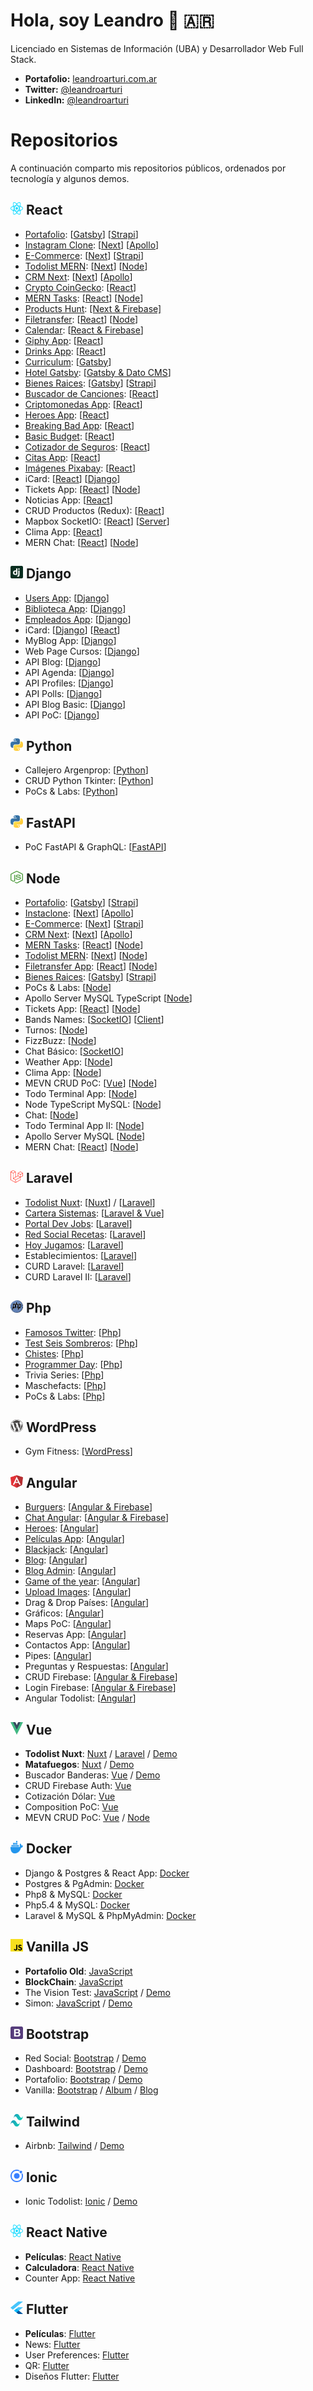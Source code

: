 # Hola, soy Leandro 👋 🇦🇷

Licenciado en Sistemas de Información (UBA) y Desarrollador Web Full Stack.

- **Portafolio:** [leandroarturi.com.ar](https://leandroarturi.com.ar)
- **Twitter:** [@leandroarturi](https://twitter.com/leandroarturi)
- **LinkedIn:** [@leandroarturi](https://www.linkedin.com/in/leandroarturi)

# Repositorios

A continuación comparto mis repositorios públicos, ordenados por tecnología y algunos demos.

## <span><img src="./icons/react.svg" alt="React" width="20px" height="20px"></span> React

- [Portafolio](https://leandroarturi.com.ar): [[Gatsby](https://github.com/larturi/portfolio-gatsby)] [[Strapi](https://github.com/larturi/portfolio-strapi)]
- [Instagram Clone](https://instaclone-react.netlify.app): [[Next](https://github.com/larturi/react-apollo-instaclone-client)] [[Apollo](https://github.com/larturi/apollo-instaclone-server)]
- [E-Commerce](http://cloudapp.com.ar/ecommerce-games): [[Next](https://github.com/larturi/react-ecommerce-client)] [[Strapi](https://github.com/larturi/strapi-ecommerce-server)]
- [Todolist MERN](http://www.todolist-mern.cloudapp.com.ar): [[Next](https://github.com/larturi/react-todolist-mern-cliente)] [[Node](https://github.com/larturi/node-todolist-mern-ts-server)] 
- [CRM Next](http://cloudapp.com.ar/crm-next-apollo): [[Next](https://github.com/larturi/react-graphql-crm)] [[Apollo](https://github.com/larturi/node-graphql-crm)]
- [Crypto CoinGecko](https://react-crypto-coingecko.netlify.app/): [[React](https://github.com/larturi/react-crypto-coingecko)]
- [MERN Tasks](http://mern-tasks.cloudapp.com.ar/): [[React](https://github.com/larturi/react-mern-tasks)] [[Node](https://github.com/larturi/node-mern-tasks)]
- [Products Hunt](https://product-hunt-1f8d8.web.app): [[Next & Firebase]](https://github.com/larturi/react-next-producthunt)
- [Filetransfer](https://react-filetransfer-cliente.vercel.app/): [[React](https://github.com/larturi/react-filetransfer-cliente)] [[Node](https://github.com/larturi/node-filetransfer-backend)]
- [Calendar](http://calendar-react.cloudapp.com.ar/login): [[React & Firebase](https://github.com/larturi/react-journal-app)]
- [Giphy App](http://cloudapp.com.ar/demo/gif-react): [[React](https://github.com/larturi/react-gift-app)]
- [Drinks App](http://cloudapp.com.ar/demo/drinks): [[React](https://github.com/larturi/react-drinks)]
- [Curriculum](https://gatsby-curriculum.netlify.app): [[Gatsby](https://github.com/larturi/react-gatsby-curriculum)]
- [Hotel Gatsby](https://gatsby-hotel-app.netlify.app/): [[Gatsby & Dato CMS](https://github.com/larturi/react-hotel-gatsby)]
- [Bienes Raices](https://bienesraices-gatsby-app.netlify.app/): [[Gatsby](https://github.com/larturi/react-propiedades-front-gatsby)] [[Strapi](https://github.com/larturi/node-propiedades-back)]
- [Buscador de Canciones](http://cloudapp.com.ar/demo/lyrics): [[React](https://github.com/larturi/react-lyrics)]
- [Criptomonedas App](http://cloudapp.com.ar/demo/cripto): [[React](https://github.com/larturi/react-criptomonedas)]
- [Heroes App](https://heros-react-app.netlify.app): [[React](https://github.com/larturi/react-heroes-app)]
- [Breaking Bad App](https://breakingbad-app-react.netlify.app): [[React](https://github.com/larturi/react-breakingbad-api)]
- [Basic Budget](https://budget-basic-react-app.netlify.app): [[React](https://github.com/larturi/react-presupuesto)]
- [Cotizador de Seguros](https://cotizador-react-app-ok.netlify.app): [[React](https://github.com/larturi/react-cotizador)]
- [Citas App](https://agenda-turnos-react.netlify.app): [[React](https://github.com/larturi/react-citas)]
- [Imágenes Pixabay](https://images-pixabay-react-app.netlify.app): [[React](https://github.com/larturi/react-imagenes-pixabay)]
- iCard: [[React](https://github.com/larturi/react-icard)] [[Django](https://github.com/larturi/django-rest-icard)]
- Tickets App: [[React](https://github.com/larturi/react-tickets-app)] [[Node](https://github.com/larturi/-node-tickets-app-server)]
- Noticias App: [[React](https://github.com/larturi/react-noticias)]
- CRUD Productos (Redux): [[React](https://github.com/larturi/react-redux-crud-productos)]
- Mapbox SocketIO: [[React](https://github.com/larturi/react-mapas-client)] [[Server](https://github.com/larturi/node-mapas-server)]
- Clima App: [[React](https://github.com/larturi/react-clima)]
- MERN Chat: [[React](https://github.com/larturi/react-chatapp-app)] [[Node](https://github.com/larturi/node-chatapp-server)]


## <span><img src="./icons/django.svg" alt="Django" width="20px" height="20px"></span> Django

- [Users App](https://django-user-app.herokuapp.com/login/): [[Django](https://github.com/larturi/django-users)]
- [Biblioteca App](https://django-biblioteca.herokuapp.com): [[Django](https://github.com/larturi/django-biblioteca)]
- [Empleados App](https://django-empleados.herokuapp.com): [[Django](https://github.com/larturi/django-empleados)]
- iCard: [[Django](https://github.com/larturi/django-rest-icard)] [[React](https://github.com/larturi/react-icard)]
- MyBlog App: [[Django](https://github.com/larturi/django-myblog)]
- Web Page Cursos: [[Django](https://github.com/larturi/django-webpage/tree/main)]
- API Blog: [[Django](https://github.com/larturi/django-rest-blog-full)]
- API Agenda: [[Django](https://github.com/larturi/django-rest-agenda)]
- API Profiles: [[Django](https://github.com/larturi/django-profiles-api)]
- API Polls: [[Django](https://github.com/larturi/django_polls)]
- API Blog Basic: [[Django](https://github.com/larturi/django-rest-blog-basic)]
- API PoC: [[Django](https://github.com/larturi/django-apirest-lab-tests)]

## <span><img src="./icons/python.svg" alt="Python" width="20px" height="20px"></span> Python

- Callejero Argenprop: [[Python](https://github.com/larturi/python-argenprop-callejero)]
- CRUD Python Tkinter: [[Python](https://github.com/larturi/python-crud-tkinter/blob/main/README.md)]
- PoCs & Labs: [[Python](https://github.com/larturi/python-labs)]

## <span><img src="./icons/python.svg" alt="Python" width="20px" height="20px"></span> FastAPI

-  PoC FastAPI & GraphQL: [[FastAPI](https://github.com/larturi/fastapi-graphql-postgre)]

## <span><img src="./icons/nodejs-icon.svg" alt="Node" width="20px" height="20px"></span> Node

- [Portafolio](https://leandroarturi.com.ar): [[Gatsby](https://github.com/larturi/portfolio-gatsby)] [[Strapi](https://github.com/larturi/portfolio-strapi)]
- [Instaclone](https://instaclone-react.netlify.app): [[Next](https://github.com/larturi/react-apollo-instaclone-client)] [[Apollo](https://github.com/larturi/apollo-instaclone-server)]
- [E-Commerce](http://cloudapp.com.ar/ecommerce-games): [[Next](https://github.com/larturi/react-ecommerce-client)] [[Strapi](https://github.com/larturi/strapi-ecommerce-server)]
- [CRM Next](http://cloudapp.com.ar/crm-next-apollo): [[Next](https://github.com/larturi/react-graphql-crm)] [[Apollo](https://github.com/larturi/node-graphql-crm)]
- [MERN Tasks](http://mern-tasks.cloudapp.com.ar/): [[React](https://github.com/larturi/react-mern-tasks)] [[Node](https://github.com/larturi/node-mern-tasks)]
- [Todolist MERN](http://www.todolist-mern.cloudapp.com.ar): [[Next](https://github.com/larturi/react-todolist-mern-cliente)] [[Node](https://github.com/larturi/node-todolist-mern-ts-server)]
- [Filetransfer App](https://react-filetransfer-cliente.vercel.app/): [[React](https://github.com/larturi/react-filetransfer-cliente)] [[Node](https://github.com/larturi/node-filetransfer-backend)]
- [Bienes Raices](https://bienesraices-gatsby-app.netlify.app/): [[Gatsby](https://github.com/larturi/react-propiedades-front-gatsby)] [[Strapi](https://github.com/larturi/node-propiedades-back)]
- PoCs & Labs: [[Node](https://github.com/larturi/node-labs)]
- Apollo Server MySQL TypeScript [[Node](https://github.com/larturi/apollo-graphql-typescript)]
- Tickets App: [[React](https://github.com/larturi/react-tickets-app)] [[Node](https://github.com/larturi/-node-tickets-app-server)]
- Bands Names: [[SocketIO](https://github.com/larturi/socketio-band-names-server)] [[Client](https://github.com/larturi/socketio-band-names)]
- Turnos: [[Node](https://github.com/larturi/node-turnos)]
- FizzBuzz: [[Node](https://github.com/larturi/node-ts-fizzbuzz)]
- Chat Básico: [[SocketIO](https://github.com/larturi/socketio-chat-basico)]
- Weather App: [[Node](https://github.com/larturi/node-weather-app)]
- Clima App: [[Node](https://github.com/larturi/node-clima)]
- MEVN CRUD PoC: [[Vue](https://github.com/larturi/vue-crud-node-frontend)] [[Node](https://github.com/larturi/vue-crud-node-backend)]
- Todo Terminal App: [[Node](https://github.com/larturi/node-por-hacer)]
- Node TypeScript MySQL: [[Node](https://github.com/larturi/node-ts-mysql)]
- Chat: [[Node](https://github.com/larturi/node-socket-chat)]
- Todo Terminal App II: [[Node](https://github.com/larturi/node-todolist-app)]
- Apollo Server MySQL [[Node](https://github.com/larturi/apollo-graphql-mysql-server)]
- MERN Chat: [[React](https://github.com/larturi/react-chatapp-app)] [[Node](https://github.com/larturi/node-chatapp-server)]

## <span><img src="./icons/laravel.svg" alt="Laravel" width="20px" height="20px"></span> Laravel

- [Todolist Nuxt](http://todolist-vue.cloudapp.com.ar/dist): [[Nuxt](https://github.com/larturi/vue-nuxt-todolist-client)] / [[Laravel](https://github.com/larturi/laravel-vue-todolist-backend)]
- [Cartera Sistemas](http://www.carteradesistemas.cloudapp.com.ar/login): [[Laravel & Vue](https://github.com/larturi/laravel-cartera-sistemas)]
- [Portal Dev Jobs](http://www.devjobs.cloudapp.com.ar/): [[Laravel](https://github.com/larturi/laravel-devJobs)]
- [Red Social Recetas](http://www.recetas.cloudapp.com.ar): [[Laravel](https://github.com/larturi/laravel-recetas-cocina)]
- [Hoy Jugamos](http://hoyjugamos.cloudapp.com.ar/): [[Laravel](https://github.com/larturi/php-hoyjugamos)]
- Establecimientos: [[Laravel](https://github.com/larturi/laravel-establecimientos)]
- CURD Laravel: [[Laravel](https://github.com/larturi/laravel-abm)]
- CURD Laravel II: [[Laravel](https://github.com/larturi/laravel-abm2)]

## <span><img src="./icons/php.svg" alt="Php" width="20px" height="20px"></span> Php

- [Famosos Twitter](http://www.famososentwitter.com.ar/noticias-de-famosos-en-twitter/all/1.php): [[Php](https://github.com/larturi/php-famosos-twitter)]
- [Test Seis Sombreros](http://testsombreros.site/): [[Php](https://github.com/larturi/php-seis-sombreros)]
- [Chistes](http://chistescodificados.cloudapp.com.ar/controllers/chiste.php?accion=listar): [[Php](https://github.com/larturi/php-chistessincodificar)]
- [Programmer Day](http://programmerday.cloudapp.com.ar): [[Php](https://github.com/larturi/php-programmerday)]
- Trivia Series: [[Php](https://github.com/larturi/php-triviaseries)]
- Maschefacts: [[Php](https://github.com/larturi/php-maschefacts)]
- PoCs & Labs: [[Php](https://github.com/larturi/php-labs)]

## <span><img src="./icons/wordpress-icon.svg" alt="WordPress" width="20px" height="20px"></span> WordPress

- Gym Fitness: [[WordPress](https://github.com/larturi/wordpress-gym)]

## <span><img src="./icons/angular-icon.svg" alt="Angular" width="20px" height="20px"></span> Angular

- [Burguers](http://cloudapp.com.ar/demo/burgers/#/list-categories): [[Angular & Firebase](https://github.com/larturi/angular-burguer-queen)]
- [Chat Angular](http://cloudapp.com.ar/demo/firechat/): [[Angular & Firebase](https://github.com/larturi/angular-firechat)]
- [Heroes](http://cloudapp.com.ar/demo/heroes-ng/#/heroes): [[Angular](https://github.com/larturi/angular-buscador-heroes)]
- [Películas App](http://cloudapp.com.ar/demo/peliculas/#/home): [[Angular](https://github.com/larturi/angular-peliculas)]
- [Blackjack](http://cloudapp.com.ar/demo/blackjack/#/juego): [[Angular](https://github.com/larturi/js-blackjack)]
- [Blog](https://angular-blog-app.netlify.app): [[Angular](https://github.com/larturi/angular-blog)]
- [Blog Admin](https://blog-admin-angular.netlify.app): [[Angular](https://github.com/larturi/angular-dasboard-blog)]
- [Game of the year](http://cloudapp.com.ar/demo/goty/#/inicio): [[Angular](https://github.com/larturi/angular-goty)]
- [Upload Images](http://cloudapp.com.ar/demo/upload-images/#/fotos): [[Angular](https://github.com/larturi/angular-uploadimages-firebase)]
- Drag & Drop Países: [[Angular](https://github.com/larturi/angular-drag-drop-paises)]
- Gráficos: [[Angular](https://github.com/larturi/angular-graficos)]
- Maps PoC: [[Angular](https://github.com/larturi/angular-mapas)]
- Reservas App: [[Angular](https://github.com/larturi/angular-reservas-peluqueria)]
- Contactos App: [[Angular](https://github.com/larturi/angular-contact-list)]
- Pipes: [[Angular](https://github.com/larturi/angular-pipes)]
- Preguntas y Respuestas: [[Angular](https://github.com/larturi/angular-preguntas-respuestas)]
- CRUD Firebase: [[Angular & Firebase](https://github.com/larturi/angular-crud-firebase)]
- Login Firebase: [[Angular & Firebase](https://github.com/larturi/angular-login-firebase)]
- Angular Todolist: [[Angular](https://github.com/larturi/angular-task-list)]

## <span><img src="./icons/vue.svg" alt="Vue" width="20px" height="20px"></span> Vue

- **Todolist Nuxt**: [Nuxt](https://github.com/larturi/vue-nuxt-todolist-client) / [Laravel](https://github.com/larturi/laravel-vue-todolist-backend) / [Demo](http://todolist-vue.cloudapp.com.ar/dist)
- **Matafuegos**: [Nuxt](https://github.com/larturi/vue-nuxt-matafuegos) / [Demo](https://matafuegos-nuxt.netlify.app/)
- Buscador Banderas: [Vue](https://github.com/larturi/vue-buscador-banderas) / [Demo](https://vue-flags-api.netlify.app)
- CRUD Firebase Auth: [Vue](https://github.com/larturi/vue-crud-firebase-auth)
- Cotización Dólar: [Vue](https://github.com/larturi/vue-axios-vuetify-dolar)
- Composition PoC: [Vue](https://github.com/larturi/vue-composition-poc)
- MEVN CRUD PoC: [Vue](https://github.com/larturi/vue-crud-node-frontend) / [Node](https://github.com/larturi/vue-crud-node-backend)

## <span><img src="./icons/docker-icon.svg" alt="Docker" width="20px" height="20px"></span> Docker
- Django & Postgres & React App: [Docker](https://github.com/larturi/docker-django-rest-react-poc)
- Postgres & PgAdmin: [Docker](https://github.com/larturi/docker-postgres-pgadmin)
- Php8 & MySQL: [Docker](https://github.com/larturi/docker-php8-mysql)
- Php5.4 & MySQL: [Docker](https://github.com/larturi/docker-php54-mysql)
- Laravel & MySQL & PhpMyAdmin: [Docker](https://github.com/larturi/docker-laravel-mysql)


## <span><img src="./icons/javascript.svg" alt="Vanilla JS" width="20px" height="20px"></span> Vanilla JS

- **Portafolio Old**: [JavaScript](https://github.com/larturi/js-leandroarturi)
- **BlockChain**: [JavaScript](https://github.com/larturi/js-blockchain)
- The Vision Test: [JavaScript](https://github.com/larturi/js-the-vision-test) / [Demo](http://cloudapp.com.ar/visiontest)
- Simon: [JavaScript](https://github.com/larturi/js-simon) / [Demo](http://cloudapp.com.ar/demo/simon)

## <span><img src="./icons/bootstrap.svg" alt="Bootstrap" width="20px" height="20px"></span> Bootstrap

- Red Social: [Bootstrap](https://github.com/larturi/bootstrap-red-social) / [Demo](https://larturi.github.io/bootstrap-red-social)
- Dashboard: [Bootstrap](https://github.com/larturi/bootstrap-dashboard) / [Demo](https://larturi.github.io/bootstrap-dashboard/)
- Portafolio: [Bootstrap](https://github.com/larturi/bootstrap-portafolio) / [Demo](https://larturi.github.io/bootstrap-portafolio)
- Vanilla: [Bootstrap](https://github.com/larturi/bootstrap-vanilla-ejemplos) / [Album](https://larturi.github.io/bootstrap-vanilla-ejemplos/album.html) / [Blog](https://larturi.github.io/bootstrap-vanilla-ejemplos/blog.html)

## <span><img src="./icons/tailwindcss-icon.svg" alt="Tailwind" width="20px" height="20px"></span> Tailwind

- Airbnb: [Tailwind](https://github.com/larturi/tailwind-airbnb) / [Demo](https://larturi.github.io/tailwind-airbnb/)

## <span><img src="./icons/ionic.svg" alt="Ionic" width="20px" height="20px"></span> Ionic

-  Ionic Todolist: [Ionic](https://github.com/larturi/angular-todolist) / [Demo](http://cloudapp.com.ar/demo/todolist-ng/#/tabs/tab1)

## <span><img src="./icons/react.svg" alt="React Native" width="20px" height="20px"></span> React Native

-  **Películas**: [React Native](https://github.com/larturi/react-native-peliculas)
-  **Calculadora**: [React Native](https://github.com/larturi/react-native-calculadora)
-  Counter App: [React Native](https://github.com/larturi/react-native-counter-app)

## <span><img src="./icons/flutter.svg" alt="Flutter" width="20px" height="20px"></span> Flutter

-  **Películas**: [Flutter](https://github.com/larturi/flutter-peliculas)
-  News: [Flutter](https://github.com/larturi/flutter-news)
-  User Preferences: [Flutter](https://github.com/larturi/flutter-user-preferences)
-  QR: [Flutter](https://github.com/larturi/flutter-qr)
-  Diseños Flutter: [Flutter](https://github.com/larturi/flutter-disenos)

